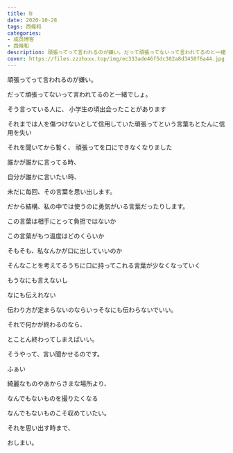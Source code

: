 ```yaml
---
title: ₪
date: 2020-10-28
tags: 西條和
categories: 
- 成员博客
- 西條和
description: 頑張ってって言われるのが嫌い。だって頑張ってないって言われてるのと一緒でしょ。...
cover: https://files.zzzhxxx.top/img/ec333ade46f5dc302a8d3450f6a44.jpg 
---
```





























頑張ってって言われるのが嫌い。








だって頑張ってないって言われてるのと一緒でしょ。




































そう言っている人に、
小学生の頃出会ったことがあります

























それまでは人を傷つけないとして信用していた頑張ってという言葉もとたんに信用を失い




それを聞いてから暫く、
頑張ってを口にできなくなりました














誰かが誰かに言ってる時、



自分が誰かに言いたい時、





未だに毎回、その言葉を思い出します。

























だから結構、私の中では使うのに勇気がいる言葉だったりします。





















この言葉は相手にとって負担ではないか




この言葉がもつ温度はどのくらいか





そもそも、私なんかが口に出していいのか














そんなことを考えてるうちに口に持ってこれる言葉が少なくなっていく













もうなにも言えないし

なにも伝えれない




















伝わり方が定まらないのならいっそなにも伝わらないでいい。













それで何かが終わるのなら、

とことん終わってしまえばいい。

























そうやって、言い聞かせるのです。


































ふぁい




















綺麗なものやあからさまな場所より、

なんでもないものを撮りたくなる





















なんでもないものこそ収めていたい。
















それを思い出す時まで、

















おしまい。


